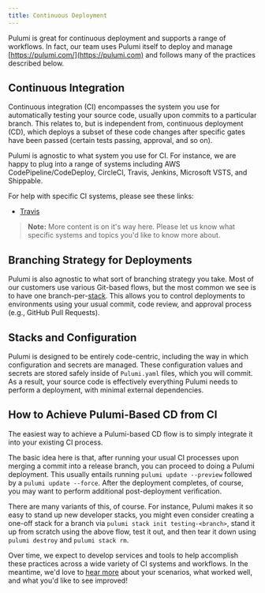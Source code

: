 ```yaml
---
title: Continuous Deployment
---
```


Pulumi is great for continuous deployment and supports a range of workflows.  In fact, our team uses Pulumi
itself to deploy and manage [https://pulumi.com/](https://pulumi.com) and follows many of the practices described below.

## Continuous Integration

Continuous integration (CI) encompasses the system you use for automatically testing your source code, usually upon
commits to a particular branch.  This relates to, but is independent from, continuous deployment (CD), which deploys
a subset of these code changes after specific gates have been passed (certain tests passing, approval, and so on).

Pulumi is agnostic to what system you use for CI.  For instance, we are happy to plug into a range of systems including
AWS CodePipeline/CodeDeploy, CircleCI, Travis, Jenkins, Microsoft VSTS, and Shippable.

For help with specific CI systems, please see these links:

* [Travis](./cd-travis.html)

> **Note:** More content is on it's way here.  Please let us know what specific systems and topics you'd like to know
> more about.

## Branching Strategy for Deployments

Pulumi is also agnostic to what sort of branching strategy you take.  Most of our customers use various Git-based
flows, but the most common we see is to have one branch-per-[stack](./stack.html).  This allows you to control
deployments to environments using your usual commit, code review, and approval process (e.g., GitHub Pull Requests).

## Stacks and Configuration

Pulumi is designed to be entirely code-centric, including the way in which configuration and secrets are managed.  These
configuration values and secrets are stored safely inside of `Pulumi.yaml` files, which you will commit.  As a result,
your source code is effectively everything Pulumi needs to perform a deployment, with minimal external dependencies.

## How to Achieve Pulumi-Based CD from CI

The easiest way to achieve a Pulumi-based CD flow is to simply integrate it into your existing CI process.

The basic idea here is that, after running your usual CI processes upon merging a commit into a release branch, you can
proceed to doing a Pulumi deployment.  This usually entails running `pulumi update --preview` followed by a `pulumi update --force`.
After the deployment completes, of course, you may want to perform additional post-deployment verification.

There are many variants of this, of course.  For instance, Pulumi makes it so easy to stand up new developer stacks, you
might even consider creating a one-off stack for a branch via `pulumi stack init testing-<branch>`, stand it up from
scratch using the above flow, test it out, and then tear it down using `pulumi destroy` and `pulumi stack rm`.

Over time, we expect to develop services and tools to help accomplish these practices across a wide variety of CI
systems and workflows.  In the meantime, we'd love to [hear more](mailto:support@pulumi.com) about your scenarios,
what worked well, and what you'd like to see improved!
